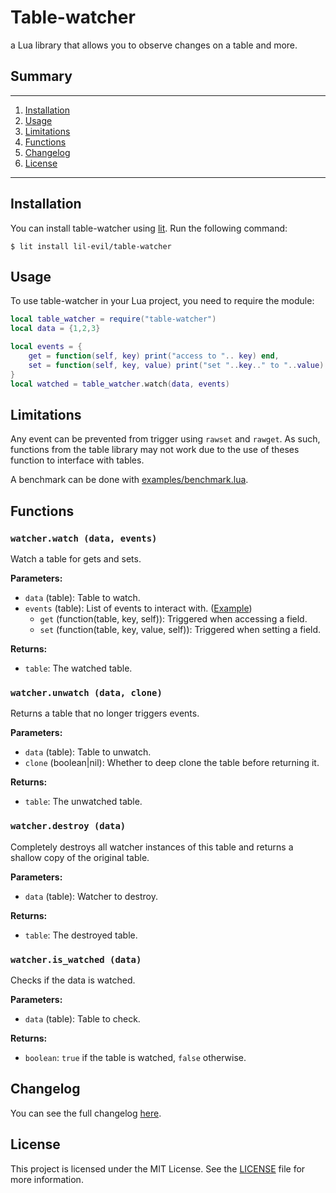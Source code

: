 # Table-watcher

a Lua library that allows you to observe changes on a table and more.


## Summary
---
1. [Installation](#Installation)
2. [Usage](#Usage)
3. [Limitations](#Limitations)
4. [Functions](#Functions)
5. [Changelog](#Changelog)
6. [License](#License)
---

## Installation

You can install table-watcher using [lit](https://github.com/luvit/lit). Run the following command:

```shell
$ lit install lil-evil/table-watcher
```

## Usage

To use table-watcher in your Lua project, you need to require the module:

```lua
local table_watcher = require("table-watcher")
local data = {1,2,3}

local events = {
    get = function(self, key) print("access to ".. key) end,
    set = function(self, key, value) print("set "..key.." to "..value) end
}
local watched = table_watcher.watch(data, events)
```
## Limitations
Any event can be prevented from trigger using `rawset` and `rawget`.
As such, functions from the table library may not work due to the use of theses function to interface with tables.

A benchmark can be done with [examples/benchmark.lua](examples/benchmark.lua).

## Functions

### `watcher.watch (data, events)`

Watch a table for gets and sets.

**Parameters:**

- `data` (table): Table to watch.
- `events` (table): List of events to interact with. ([Example](examples/events.lua))
  - `get` (function(table, key, self)): Triggered when accessing a field.
  - `set` (function(table, key, value, self)): Triggered when setting a field.

**Returns:**

- `table`: The watched table.

### `watcher.unwatch (data, clone)`

Returns a table that no longer triggers events.

**Parameters:**

- `data` (table): Table to unwatch.
- `clone` (boolean|nil): Whether to deep clone the table before returning it.

**Returns:**

- `table`: The unwatched table.

### `watcher.destroy (data)`

Completely destroys all watcher instances of this table and returns a shallow copy of the original table.

**Parameters:**

- `data` (table): Watcher to destroy.

**Returns:**

- `table`: The destroyed table.

### `watcher.is_watched (data)`

Checks if the data is watched.

**Parameters:**

- `data` (table): Table to check.

**Returns:**

- `boolean`: `true` if the table is watched, `false` otherwise.

## Changelog
You can see the full changelog [here](./changelog.md).

## License
This project is licensed under the MIT License. See the [LICENSE](./LICENSE) file for more information.